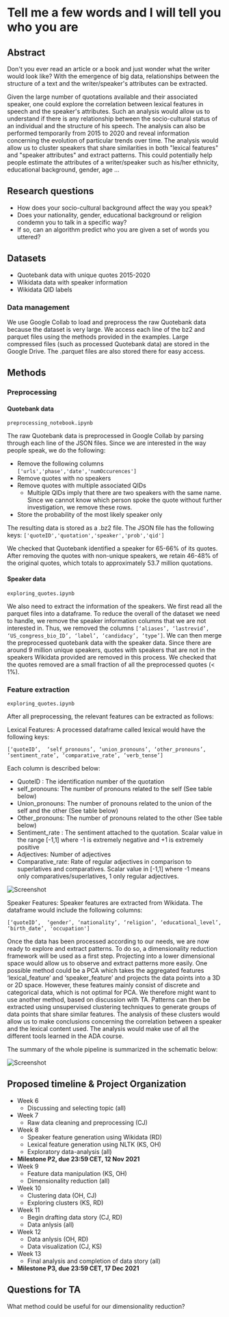 # Tell me a few words and I will tell you who you are

## Abstract

Don't you ever read an article or a book and just wonder what the writer would look like? With the emergence of big data, relationships between the structure of a text and the writer/speaker's attributes can be extracted.

Given the large number of quotations available and their associated speaker, one could explore the correlation between lexical features in speech and the speaker's attributes. Such an analysis would allow us to understand if there is any relationship between the socio-cultural status of an individual and the structure of his speech. The analysis can also be performed temporarily from 2015 to 2020 and reveal information concerning the evolution of particular trends over time. The analysis would allow us to cluster speakers that share similarities in both "lexical features" and "speaker attributes" and extract patterns. This could potentially help people estimate the attributes of a writer/speaker such as his/her ethnicity, educational background, gender, age ...

## Research questions
* How does your socio-cultural background affect the way you speak? 
* Does your nationality, gender, educational background or religion condemn you to talk in a specific way? 
* If so, can an algorithm predict who you are given a set of words you uttered?

## Datasets
* Quotebank data with unique quotes 2015-2020
* Wikidata data with speaker information
* Wikidata QID labels

### Data management
We use Google Collab to load and preprocess the raw Quotebank data because the dataset is very large. 
We access each line of the bz2 and parquet files using the methods provided in the examples.
Large compressed files (such as processed Quotebank data) are stored in the Google Drive. The .parquet files are also stored there for easy access.


## Methods
### Preprocessing
#### Quotebank data 
`preprocessing_notebook.ipynb`

The raw Quotebank data is preprocessed in Google Collab by parsing through each line of the JSON files.
Since we are interested in the way people speak, we do the following:
 * Remove the following columns `['urls','phase','date','numOccurences']`
 * Remove quotes with no speakers
 * Remove quotes with multiple associated QIDs
    * Multiple QIDs imply that there are two speakers with the same name. Since we cannot know which person spoke the quote without further investigation, we remove these rows.
 * Store the probability of the most likely speaker only

The resulting data is stored as a .bz2 file. The JSON file has the following keys:
`['quoteID','quotation','speaker','prob','qid']`

We checked that Quotebank identified a speaker for 65-66% of its quotes. After removing the quotes with non-unique speakers, we retain 46-48% of the original quotes, which totals to approximately 53.7 million quotations. 

#### Speaker data
`exploring_quotes.ipynb`

We also need to extract the information of the speakers. We first read all the parquet files into a dataframe. To reduce the overall of the dataset we need to handle, we remove the speaker information columns that we are not interested in. Thus, we removed the columns `[‘aliases’, ‘lastrevid’, ‘US_congress_bio_ID’, ‘label’, ‘candidacy’, ‘type’]`. We can then merge the preprocessed quotebank data with the speaker data. Since there are around 9 million unique speakers, quotes with speakers that are not in the speakers Wikidata provided are removed in this process. We checked that the quotes removed are a small fraction of all the preprocessed quotes (< 1%).

### Feature extraction
`exploring_quotes.ipynb`

After all preprocessing, the relevant features can be extracted as follows:

Lexical Features: A processed dataframe called lexical would have the following keys:

`[‘quoteID’,  ‘self_pronouns’, ‘union_pronouns’, ‘other_pronouns’, ‘sentiment_rate’, ‘comparative_rate’, ‘verb_tense’]`

Each column is described below:
* QuoteID : The identification number of the quotation
* self_pronouns: The number of pronouns related to the self (See table below)
* Union_pronouns: The number of pronouns related to the union of the self and the other (See table below)
* Other_pronouns: The number of pronouns related to the other (See table below)
* Sentiment_rate : The sentiment attached to the quotation. Scalar value in the range [-1,1] where -1 is extremely negative and +1 is extremely positive
* Adjectives: Number of adjectives 
* Comparative_rate: Rate of regular adjectives in comparison to superlatives and comparatives. Scalar value in [-1,1] where -1 means only comparatives/superlatives, 1 only regular adjectives.

![Screenshot](images/table.png)

Speaker Features: Speaker features are extracted from Wikidata. The dataframe would include the following columns:

`[‘quoteID’,  ‘gender’, ‘nationality’, ‘religion’, ‘educational_level’, ‘birth_date’, 'occupation']`

Once the data has been processed according to our needs, we are now ready to explore and extract patterns. To do so, a dimensionality reduction framework will be used as a first step. Projecting into a lower dimensional space would allow us to observe and extract patterns more easily. One possible method could be a PCA which takes the aggregated features ‘lexical_feature’ and ‘speaker_feature’ and projects the data points into a 3D or 2D space. However, these features mainly consist of discrete and categorical data, which is not optimal for PCA. We therefore might want to use another method, based on discussion with TA. Patterns can then be extracted using unsupervised clustering techniques to generate groups of data points that share similar features. The analysis of these clusters would allow us to make conclusions concerning the correlation between a speaker and the lexical content used. The analysis would make use of all the different tools learned in the ADA course.

The summary of the whole pipeline is summarized in the schematic below:

![Screenshot](images/Pipeline_ADA.drawio.png)

## Proposed timeline & Project Organization
* Week 6
   * Discussing and selecting topic (all)
* Week 7
   * Raw data cleaning and preprocessing (CJ)
* Week 8
   * Speaker feature generation using Wikidata (RD)
   * Lexical feature generation using NLTK (KS, OH)
   * Exploratory data-analysis (all)
* **Milestone P2, due 23:59 CET, 12 Nov 2021**
* Week 9
   * Feature data manipulation (KS, OH)
   * Dimensionality reduction (all)
* Week 10
   * Clustering data (OH, CJ)
   * Exploring clusters (KS, RD)
* Week 11
   * Begin drafting data story (CJ, RD)
   * Data anlysis (all)
* Week 12
   * Data anlysis (OH, RD)
   * Data visualization (CJ, KS)
* Week 13
   * Final analysis and completion of data story (all)
* **Milestone P3, due 23:59 CET, 17 Dec 2021**

## Questions for TA 
What method could be useful for our dimensionality reduction? 

